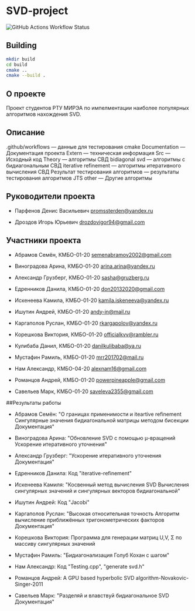 # SVD-project

![GitHub Actions Workflow Status](https://img.shields.io/github/actions/workflow/status/MathPerv/SVD-project/cmake-multi-platform.yml)

## Building

```sh
mkdir build
cd build
cmake ..
cmake --build .
```

## О проекте

Проект студентов РТУ МИРЭА по импелментации наиболее популярных алгоритмов нахождения SVD.

## Описание

.github/workflows — данные для тестирования cmake
Documentation — Документация проекта
Extern — техническая информация
Src — Исходный код
Theory — алгоритмы СВД
 bidiagonal svd — алгоритмы с бидиагональным СВД
 iterative refinement — алгоритмы итеративного вычисления СВД
 Результат тестирования алгоритмов — результаты тестирования алгоритмов JTS
 other — Другие алгоритмы

## Руководители проекта

* Парфенов Денис Васильевич
  promssterden@yandex.ru

* Дроздов Игорь Юрьевич
  drozdovigor94@gmail.com

## Участники проекта

* Абрамов Семён, КМБО-01-20
  semenabramov2002@gmail.com

* Виноградова Арина, КМБО-01-20
  arina.arina@yandex.ru

* Александр Грузберг, КМБО-01-20
  sasha@gruzberg.ru

* Едренников Данила, КМБО-01-20
  don20132020@gmail.com

* Искенеева Камила, КМБО-01-20
  kamila.iskeneeva@yandex.ru

* Ишутин Андрей, КМБО-01-20
  andy-in@mail.ru

* Каргаполов Руслан, КМБО-01-20
  rkargapolov@yandex.ru

* Корешкова Виктория, КМБО-01-20
  officialkvv@rambler.ru

* Кулибаба Данил, КМБО-01-20
  danilkulibaba@ya.ru

* Мустафин Рамиль, КМБО-01-20
  mrr201702@mail.ru

* Нам Александр, КМБО-04-20
  alexnam16@gmail.com

* Романцов Андрей, КМБО-01-20
  powerpineapple@gmail.com

* Савельев Марк, КМБО-01-20
  saveleva2355@gmail.com

##Результаты работы
* Абрамов Семён: "О границах применимости и iteartive refinement
Сингулярные значения бидиагональной матрицы методом бисекции
Документация"

* Виноградова Арина:
"Обновление SVD с помощью μ-вращений
Ускорение итеративного уточнения"

* Александр Грузберг:
"Ускорение итеративного уточнения
Документация"

* Едренников Данила:
Код "iterative-refinement"

* Искенеева Камиля:
"Косвенный метод вычисления SVD
Вычисления сингулярных значений и сингулярных векторов бидиагональной"

* Ишутин Андрей:
Код "Jacobi"

* Каргаполов Руслан:
"Высокая относительная точность
Алгоритм вычисление приближённых тригонометрических факторов
Документация"

* Корешкова Виктория:
Программа для генерации матриц U,V, Σ по массиву сингулярных значений

* Мустафин Рамиль:
"Бидиагонализация
Голуб Кохан с шагом"

* Нам Александр:
Код "Testing.cpp", "generate svd.h"

* Романцов Андрей:
A GPU based hyperbolic SVD algorithm-Novakovic-Singer-2011

* Савельев Марк:
"Разделяй и влавствуй бидиагональное SVD
Документация"
